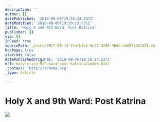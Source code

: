 ```yaml
---
description: ''
author: []
datePublished: '2018-09-06T19:50:24.237Z'
dateModified: '2018-09-06T19:50:23.531Z'
title: 'Holy X and 9th Ward: Post Katrina'
publisher: {}
via: {}
inFeed: true
sourcePath: _posts/2017-06-14-17afbfbe-8c37-4206-964d-eb6531481d21.md
hasPage: true
starred: false
datePublishedOriginal: '2018-09-06T19:50:24.237Z'
url: holy-x-and-9th-ward-post-katrina/index.html
_context: 'http://schema.org'
_type: Article

---
```

# Holy X and 9th Ward: Post Katrina
![](https://the-grid-user-content.s3-us-west-2.amazonaws.com/0495b72c-a781-4b8c-ab97-da0c2078e2bf.jpg)